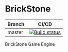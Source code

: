 # BrickStone
| Branch | CI/CD                                                                                                                                        |
|--------|----------------------------------------------------------------------------------------------------------------------------------------------|
| master | [![Build status](https://ci.appveyor.com/api/projects/status/8vq5b960vdugelbn?svg=true)](https://ci.appveyor.com/project/GenTexX/brickstone) |

BrickStone Game Engine
